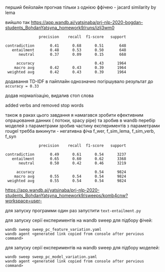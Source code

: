 перший  бейзлайн прогнав тільки з однією ффічею - jacard similarity by lema

вийшло так
https://app.wandb.ai/yatsinaba/prj-nlp-2020-bogdan-students_BohdanYatsyna_homework9/runs/izlj3wm0
```
               precision    recall  f1-score   support

contradiction       0.41      0.68      0.51       648
   entailment       0.48      0.53      0.50       648
      neutral       0.37      0.09      0.15       668

     accuracy                           0.43      1964
    macro avg       0.42      0.43      0.39      1964
 weighted avg       0.42      0.43      0.39      1964
```

додавання TD-IDF в пайплайн однозначно погіршувало результат до ```accuracy = 0.33```

додав нормалізацію, видалив стоп слова

added verbs and removed stop words




також в раках цього завдання я намагався зробити ефективним опрацювання данних ( потоки, spacy pipe)
та зробив в wandb перебір моделей з параметрами 
зробив частину 
експериментів з параметрами
rougel требба викинути - негативна фіча
f_wer, f_sim_lema, f_sim_verb, f_syn

```
               precision    recall  f1-score   support 

contradiction       0.49      0.61      0.54      3237 
   entailment       0.65      0.60      0.62      3368 
      neutral       0.50      0.42      0.46      3219 

     accuracy                           0.54      9824 
    macro avg       0.55      0.54      0.54      9824 
 weighted avg       0.55      0.54      0.54      9824 
```
https://app.wandb.ai/yatsinaba/prj-nlp-2020-students_BohdanYatsyna_homework9/sweeps/komb4cnw?workspace=user-



для запуску программи один раз запустити ```text-entailment.py```


для запуску серії експериментів на wandb sweep для підбору фічей:
```
wandb sweep sweep_pc_feature_variation.yaml
wandb agent <generated link copied from console after pervious command>
```

для запуску серії експериментів на wandb sweep для підбору моделей:
```
wandb sweep sweep_pc_model_variation.yaml
wandb agent <generated link copied from console after pervious command>
```